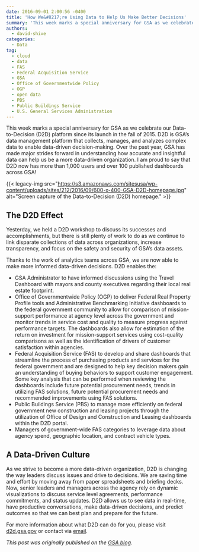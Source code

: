 ```yaml
---
date: 2016-09-01 2:00:56 -0400
title: 'How We&#8217;re Using Data to Help Us Make Better Decisions'
summary: 'This week marks a special anniversary for GSA as we celebrate our Data-to-Decision (D2D) platform since its launch in the fall of 2015. D2D is GSA&rsquo;s data management platform that collects, manages, and analyzes complex data to enable data-driven decision-making. Over the past year, GSA has made major strides forward in understanding how accurate and'
authors:
  - david-shive
categories:
  - Data
tag:
  - cloud
  - data
  - FAS
  - Federal Acquisition Service
  - GSA
  - Office of Governmentwide Policy
  - OGP
  - open data
  - PBS
  - Public Buildings Service
  - U.S. General Services Administration
---
```


This week marks a special anniversary for GSA as we celebrate our Data-to-Decision (D2D) platform since its launch in the fall of 2015. D2D is GSA’s data management platform that collects, manages, and analyzes complex data to enable data-driven decision-making. Over the past year, GSA has made major strides forward in understanding how accurate and insightful data can help us be a more data-driven organization. I am proud to say that D2D now has more than 1,000 users and over 100 published dashboards across GSA!

{{< legacy-img src="https://s3.amazonaws.com/sitesusa/wp-content/uploads/sites/212/2016/09/600-x-400-GSA-D2D-homepage.jpg" alt="Screen capture of the Data-to-Decision (D2D) homepage." >}}

## The D2D Effect

Yesterday, we held a D2D workshop to discuss its successes and accomplishments, but there is still plenty of work to do as we continue to link disparate collections of data across organizations, increase transparency, and focus on the safety and security of GSA’s data assets.

Thanks to the work of analytics teams across GSA, we are now able to make more informed data-driven decisions. D2D enables the:

  * GSA Administrator to have informed discussions using the Travel Dashboard with mayors and county executives regarding their local real estate footprint.
  * Office of Governmentwide Policy (OGP) to deliver Federal Real Property Profile tools and Administrative Benchmarking Initiative dashboards to the federal government community to allow for comparison of mission-support performance at agency level across the government and monitor trends in service cost and quality to measure progress against performance targets. The dashboards also allow for estimation of the return on investment for mission-support services using cost-quality comparisons as well as the identification of drivers of customer satisfaction within agencies.
  * Federal Acquisition Service (FAS) to develop and share dashboards that streamline the process of purchasing products and services for the federal government and are designed to help key decision makers gain an understanding of buying behaviors to support customer engagement. Some key analysis that can be performed when reviewing the dashboards include future potential procurement needs, trends in utilizing FAS solutions, future potential procurement needs and recommended improvements using FAS solutions.
  * Public Buildings Service (PBS) to manage more efficiently on federal government new construction and leasing projects through the utilization of Office of Design and Construction and Leasing dashboards within the D2D portal.
  * Managers of government-wide FAS categories to leverage data about agency spend, geographic location, and contract vehicle types.

## A Data-Driven Culture

As we strive to become a more data-driven organization, D2D is changing the way leaders discuss issues and drive to decisions. We are saving time and effort by moving away from paper spreadsheets and briefing decks. Now, senior leaders and managers across the agency rely on dynamic visualizations to discuss service level agreements, performance commitments, and status updates. D2D allows us to see data in real-time, have productive conversations, make data-driven decisions, and predict outcomes so that we can best plan and prepare for the future.

For more information about what D2D can do for you, please visit [d2d.gsa.gov](https://d2d.gsa.gov/index.php) or contact via [email](mailto:AskD2D@gsa.gov).

_This post was originally published on the [GSA blog](https://www.gsa.gov/blog/)._